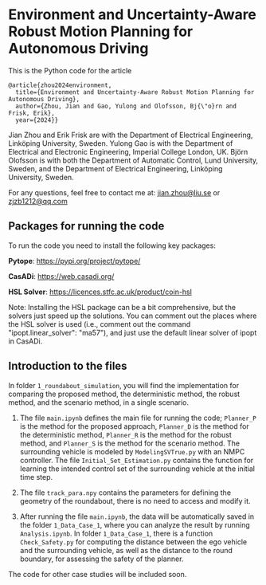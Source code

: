 # Environment and Uncertainty-Aware Robust Motion Planning for Autonomous Driving
This is the Python code for the article
```
@article{zhou2024environment,
  title={Environment and Uncertainty-Aware Robust Motion Planning for Autonomous Driving},
  author={Zhou, Jian and Gao, Yulong and Olofsson, Bj{\"o}rn and Frisk, Erik},
  year={2024}}
```

Jian Zhou and Erik Frisk are with the Department of Electrical Engineering, Linköping University, Sweden. Yulong Gao is with the Department of Electrical and Electronic Engineering, Imperial College London, UK. Björn Olofsson is with both the Department of Automatic Control, Lund
University, Sweden, and the Department of Electrical Engineering, Linköping University, Sweden.

For any questions, feel free to contact me at: jian.zhou@liu.se or zjzb1212@qq.com
## Packages for running the code
To run the code you need to install the following key packages:

**Pytope**: https://pypi.org/project/pytope/

**CasADi**: https://web.casadi.org/

**HSL Solver**: https://licences.stfc.ac.uk/product/coin-hsl

Note: Installing the HSL package can be a bit comprehensive, but the solvers just speed up the solutions. You can comment out the places where the HSL solver is used (i.e., comment out the command "ipopt.linear_solver": "ma57"), and just use the default linear solver of ipopt in CasADi.

## Introduction to the files
In folder `1_roundabout_simulation`, you will find the implementation for comparing the proposed method, the deterministic method, the robust method, and the scenario method, in a single scenario. 

1. The file `main.ipynb` defines the main file for running the code; `Planner_P` is the method for the proposed approach, `Planner_D` is the method for the deterministic method, `Planner_R` is the method for the robust method, and `Planner_S` is the method for the scenario method. The surrounding vehicle is modeled by `ModelingSVTrue.py` with an NMPC controller. The file `Initial_Set_Estimation.py` contains the function for learning the intended control set of the surrounding vehicle at the initial time step.

2. The file `track_para.npy` contains the parameters for defining the geometry of the roundabout, there is no need to access and modify it.

3. After running the file `main.ipynb`, the data will be automatically saved in the folder `1_Data_Case_1`, where you can analyze the result by running `Analysis.ipynb`. In folder `1_Data_Case_1`, there is a function `Check_Safety.py` for computing the distance between the ego vehicle and the surrounding vehicle, as well as the distance to the round boundary, for assessing the safety of the planner.


The code for other case studies will be included soon.








